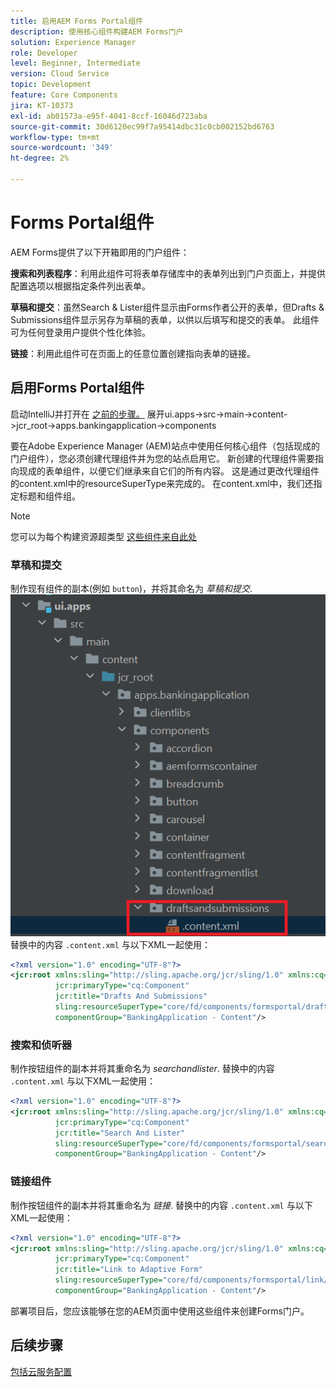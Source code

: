 ```yaml
---
title: 启用AEM Forms Portal组件
description: 使用核心组件构建AEM Forms门户
solution: Experience Manager
role: Developer
level: Beginner, Intermediate
version: Cloud Service
topic: Development
feature: Core Components
jira: KT-10373
exl-id: ab01573a-e95f-4041-8ccf-16046d723aba
source-git-commit: 30d6120ec99f7a95414dbc31c0cb002152bd6763
workflow-type: tm+mt
source-wordcount: '349'
ht-degree: 2%

---
```


# Forms Portal组件

AEM Forms提供了以下开箱即用的门户组件：

**搜索和列表程序**：利用此组件可将表单存储库中的表单列出到门户页面上，并提供配置选项以根据指定条件列出表单。

**草稿和提交**：虽然Search &amp; Lister组件显示由Forms作者公开的表单，但Drafts &amp; Submissions组件显示另存为草稿的表单，以供以后填写和提交的表单。 此组件可为任何登录用户提供个性化体验。

**链接**：利用此组件可在页面上的任意位置创建指向表单的链接。

## 启用Forms Portal组件

启动IntelliJ并打开在 [之前的步骤。](./getting-started.md) 展开ui.apps->src->main->content->jcr_root->apps.bankingapplication->components

要在Adobe Experience Manager (AEM)站点中使用任何核心组件（包括现成的门户组件），您必须创建代理组件并为您的站点启用它。
新创建的代理组件需要指向现成的表单组件，以便它们继承来自它们的所有内容。 这是通过更改代理组件的content.xml中的resourceSuperType来完成的。 在content.xml中，我们还指定标题和组件组。
>[!NOTE]
>
> 您可以为每个构建资源超类型 [这些组件来自此处](https://github.com/adobe/aem-core-forms-components/tree/master/ui.apps/src/main/content/jcr_root/apps/core/fd/components/formsportal)


### 草稿和提交

制作现有组件的副本(例如 `button`)，并将其命名为 _草稿和提交_.
![草稿和提交](assets/forms-portal-components2.png)
替换中的内容 `.content.xml` 与以下XML一起使用：

```xml
<?xml version="1.0" encoding="UTF-8"?>
<jcr:root xmlns:sling="http://sling.apache.org/jcr/sling/1.0" xmlns:cq="http://www.day.com/jcr/cq/1.0" xmlns:jcr="http://www.jcp.org/jcr/1.0"
          jcr:primaryType="cq:Component"
          jcr:title="Drafts And Submissions"
          sling:resourceSuperType="core/fd/components/formsportal/draftsandsubmissions/v1/draftsandsubmissions"
          componentGroup="BankingApplication - Content"/>
```

### 搜索和侦听器

制作按钮组件的副本并将其重命名为 _searchandlister_.
替换中的内容 `.content.xml` 与以下XML一起使用：


```xml
<?xml version="1.0" encoding="UTF-8"?>
<jcr:root xmlns:sling="http://sling.apache.org/jcr/sling/1.0" xmlns:cq="http://www.day.com/jcr/cq/1.0" xmlns:jcr="http://www.jcp.org/jcr/1.0"
          jcr:primaryType="cq:Component"
          jcr:title="Search And Lister"
          sling:resourceSuperType="core/fd/components/formsportal/searchlister/v1/searchlister"
          componentGroup="BankingApplication - Content"/>
```

### 链接组件

制作按钮组件的副本并将其重命名为 _链接_.
替换中的内容 `.content.xml` 与以下XML一起使用：


```xml
<?xml version="1.0" encoding="UTF-8"?>
<jcr:root xmlns:sling="http://sling.apache.org/jcr/sling/1.0" xmlns:cq="http://www.day.com/jcr/cq/1.0" xmlns:jcr="http://www.jcp.org/jcr/1.0"
          jcr:primaryType="cq:Component"
          jcr:title="Link to Adaptive Form"
          sling:resourceSuperType="core/fd/components/formsportal/link/v2/link"
          componentGroup="BankingApplication - Content"/>
```

部署项目后，您应该能够在您的AEM页面中使用这些组件来创建Forms门户。

## 后续步骤

[包括云服务配置](./azure-storage-fdm.md)

